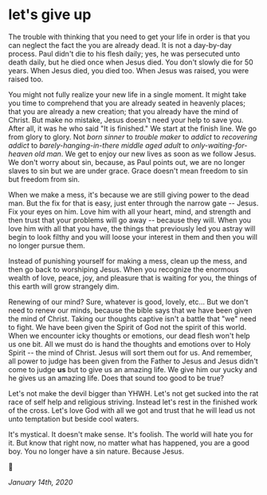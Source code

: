 # let's give up

The trouble with thinking that you need to get your life in order is that you can neglect the fact the you are already dead. It is not a day-by-day process. Paul didn't die to his flesh daily; yes, he was persecuted unto death daily, but he died once when Jesus died. You don't slowly die for 50 years. When Jesus died, you died too. When Jesus was raised, you were raised too.

You might not fully realize your new life in a single moment. It might take you time to comprehend that you are already seated in heavenly places; that you are already a new creation; that you already have the mind of Christ. But make no mistake, Jesus doesn't need your help to save you. After all, it was he who said "It is finished." We start at the finish line. We go from glory to glory. Not _born sinner_ to _trouble maker_ to _addict_ to _recovering addict_ to _barely-hanging-in-there middle aged adult_ to _only-waiting-for-heaven old man_. We get to enjoy our new lives as soon as we follow Jesus. We don't worry about sin, because, as Paul points out, we are no longer slaves to sin but we are under grace. Grace doesn't mean freedom to sin but freedom from sin.

When we make a mess, it's because we are still giving power to the dead man. But the fix for that is easy, just enter through the narrow gate -- Jesus. Fix your eyes on him. Love him with all your heart, mind, and strength and then trust that your problems will go away -- because they will. When you love him with all that you have, the things that previously led you astray will begin to look filthy and you will loose your interest in them and then you will no longer pursue them.

Instead of punishing yourself for making a mess, clean up the mess, and then go back to worshiping Jesus. When you recognize the enormous wealth of love, peace, joy, and pleasure that is waiting for you, the things of this earth will grow strangely dim.

Renewing of our mind? Sure, whatever is good, lovely, etc... But we don't need to renew our minds, because the bible says that we have been given the mind of Christ. Taking our thoughts captive isn't a battle that "we" need to fight. We have been given the Spirit of God not the spirit of this world. When we encounter icky thoughts or emotions, our dead flesh won't help us one bit. All we must do is hand the thoughts and emotions over to Holy Spirit -- the mind of Christ. Jesus will sort them out for us. And remember, all power to judge has been given from the Father to Jesus and Jesus didn't come to judge **us** but to give us an amazing life. We give him our yucky and he gives us an amazing life. Does that sound too good to be true?

Let's not make the devil bigger than YHWH. Let's not get sucked into the rat race of self help and religious striving. Instead let's rest in the finished work of the cross. Let's love God with all we got and trust that he will lead us not unto temptation but beside cool waters.

It's mystical. It doesn't make sense. It's foolish. The world will hate you for it. But know that right now, no matter what has happened, you are a good boy. You no longer have a sin nature. Because Jesus.

🖖

*January 14th, 2020*
